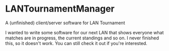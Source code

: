 # LANTournamentManager
A (unfinished) client/server software for LAN Tournament

I wanted to write some software for our next LAN that shows everyone what matches are in progress, the current standings and so on. 
I never finished this, so it doesn't work. You can still check it out if you're interested.
